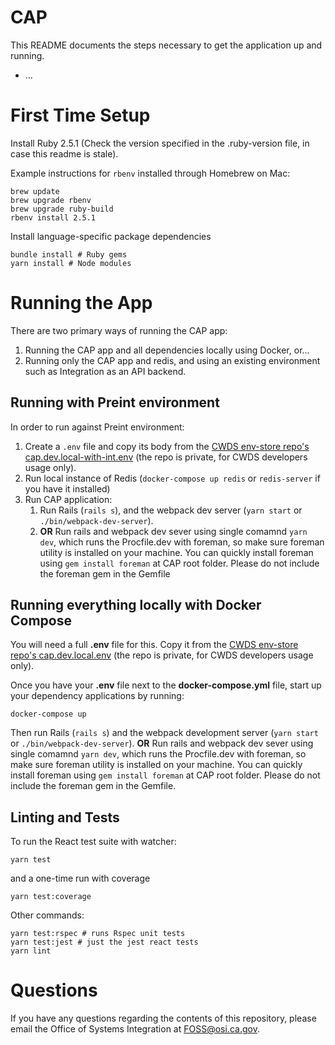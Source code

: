 # CAP

This README documents the steps necessary to get the
application up and running.

- ...

# First Time Setup

Install Ruby 2.5.1 (Check the version specified in the .ruby-version file, in case this readme is stale).

Example instructions for `rbenv` installed through Homebrew on Mac:

```
brew update
brew upgrade rbenv
brew upgrade ruby-build
rbenv install 2.5.1
```

Install language-specific package dependencies

```
bundle install # Ruby gems
yarn install # Node modules
```

# Running the App

There are two primary ways of running the CAP app:

1.  Running the CAP app and all dependencies locally using Docker, or...
2.  Running only the CAP app and redis, and using an existing environment such as Integration as an API backend.

## Running with Preint environment

In order to run against Preint environment:

1.  Create a `.env` file and copy its body from the [CWDS env-store repo's cap.dev.local-with-int.env](https://github.com/ca-cwds/env-store/blob/master/envs/cans/cap.dev.local-with-int.env) (the repo is private, for CWDS developers usage only).
2.  Run local instance of Redis (`docker-compose up redis` or `redis-server` if you have it installed)
3.  Run CAP application:
    1.  Run Rails (`rails s`), and the webpack dev server (`yarn start` or `./bin/webpack-dev-server`).
    2.  **OR** Run rails and webpack dev sever using single comamnd `yarn dev`, which runs the Procfile.dev with foreman, so make sure foreman utility is installed on your machine. You can quickly install foreman using `gem install foreman` at CAP root folder. Please do not include the foreman gem in the Gemfile

## Running everything locally with Docker Compose

You will need a full **.env** file for this.
Copy it from the [CWDS env-store repo's cap.dev.local.env](https://github.com/ca-cwds/env-store/blob/master/envs/cap/cap.dev.local.env) (the repo is private, for CWDS developers usage only).

Once you have your **.env** file next to the **docker-compose.yml** file, start up your dependency applications by running:

`docker-compose up`

Then run Rails (`rails s`) and the webpack development server (`yarn start` or `./bin/webpack-dev-server`). **OR** Run rails and webpack dev sever using single comamnd `yarn dev`, which runs the Procfile.dev with foreman, so make sure foreman utility is installed on your machine. You can quickly install foreman using `gem install foreman` at CAP root folder. Please do not include the foreman gem in the Gemfile.

## Linting and Tests

To run the React test suite with watcher:

`yarn test`

and a one-time run with coverage

`yarn test:coverage`

Other commands:

```
yarn test:rspec # runs Rspec unit tests
yarn test:jest # just the jest react tests
yarn lint
```

# Questions

If you have any questions regarding the contents of this repository, please email the Office of Systems Integration at FOSS@osi.ca.gov.
